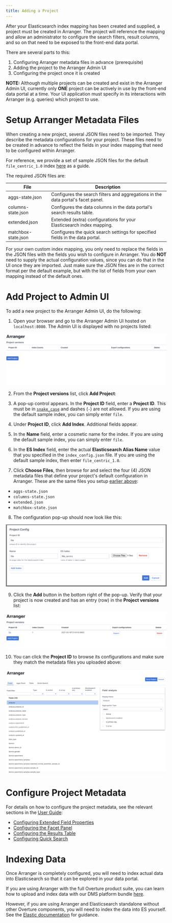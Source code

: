 ```yaml
---
title: Adding a Project
---
```


After your Elasticsearch index mapping has been created and supplied, a project must be created in Arranger.  The project will reference the mapping and allow an administrator to configure the search filters, result columns, and so on that need to be exposed to the front-end data portal.

There are several parts to this:

1. Configuring Arranger metadata files in advance (prerequisite)
2. Adding the project to the Arranger Admin UI
3. Configuring the project once it is created

<Warning>**NOTE:** Although multiple projects can be created and exist in the Arranger Admin UI, currently only **ONE** project can be actively in use by the front-end data portal at a time.  Your UI application must specify in its interactions with Arranger (e.g. queries) which project to use.</Warning>

# Setup Arranger Metadata Files

When creating a new project, several JSON files need to be imported.  They describe the metadata configurations for your project.  These files need to be created in advance to reflect the fields in your index mapping that need to be configured within Arranger.

For reference, we provide a set of sample JSON files for the default `file_centric_1.0` index [here](https://github.com/overture-stack/dms/tree/develop/example-data/arranger_metadata) as a guide.

The required JSON files are:

| File | Description |
|------|-------------|
| aggs-state.json | Configures the search filters and aggregations in the data portal's facet panel. |
| columns-state.json | Configures the data columns in the data portal's search results table. |
| extended.json | Extended (extra) configurations for your Elasticsearch index mapping. |
| matchbox-state.json | Configures the quick search settings for specified fields in the data portal. |

<Note title="Tip">For your own custom index mapping, you only need to replace the fields in the JSON files with the fields you wish to configure in Arranger.  You do **NOT** need to supply the actual configuration values, since you can do that in the UI once they are imported.  Just make sure the JSON files are in the correct format per the default example, but with the list of fields from your own mapping instead of the default ones.</Note>

# Add Project to Admin UI

To add a new project to the Arranger Admin UI, do the following:

1. Open your browser and go to the Arranger Admin UI hosted on `localhost:8080`.  The Admin UI is displayed with no projects listed:

![Entity](../../assets/arranger-no-project.png 'Arranger No Project')

2. From the **Project versions** list, click **Add Project**:


3. A pop-up control appears.  In the **Project ID** field, enter a **Project ID**.  This must be in [`snake_case`](https://en.wikipedia.org/wiki/Snake_case) and dashes (`-`) are not allowed.  If you are using the default sample index, you can simply enter `file`.


4. Under **Project ID**, click **Add Index**.  Additional fields appear.


5. In the **Name** field, enter a cosmetic name for the index.  If you are using the default sample index, you can simply enter `file`.


6. In the **ES Index** field, enter the actual **Elasticsearch Alias Name** value that you specified in the `index_config.json` file.  If you are using the default sample index, then enter `file_centric_1.0`.


7. Click **Choose Files**, then browse for and select the four (4) JSON metadata files that define your project's default configuration in Arranger.  These are the same files you setup [earlier above](/documentation/arranger/installation/configuration/project#setup-arranger-metadata-files):

- `aggs-state.json`
- `columns-state.json`
- `extended.json`
- `matchbox-state.json`

8. The configuration pop-up should now look like this:

![Entity](../../assets/arranger-add-project.png 'Arranger Add Project')

9. Click the **Add** button in the bottom right of the pop-up.  Verify that your project is now created and has an entry (row) in the **Project versions** list:

![Entity](../../assets/arranger-new-project.png 'Arranger New Project')

10. You can click the **Project ID** to browse its configurations and make sure they match the metadata files you uploaded above:

![Entity](../../assets/arranger-config.png 'Arranger Config')

# Configure Project Metadata

For details on how to configure the project metadata, see the relevant sections in the [User Guide](/documentation/arranger/user-guide):

* [Configuring Extended Field Properties](/documentation/arranger/user-guide#configuring-extended-field-properties)
* [Configuring the Facet Panel](/documentation/arranger/user-guide#configuring-the-facet-panel)
* [Configuring the Results Table](/documentation/arranger/user-guide#configuring-the-results-table)
* [Configuring Quick Search](/documentation/arranger/user-guide#configuring-quick-search)

# Indexing Data

Once Arranger is completely configured, you will need to index actual data into Elasticsearch so that it can be explored in your data portal.

If you are using Arranger with the full Overture product suite, you can learn how to upload and index data with our DMS platform bundle [here](/documentation/dms).

However, if you are using Arranger and Elasticsearch standalone without other Overture components, you will need to index the data into ES yourself.  See the [Elastic documentation](https://www.elastic.co/guide/en/elasticsearch/reference/current/getting-started-index.html) for guidance.
